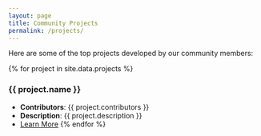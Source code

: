 ```yaml
---
layout: page
title: Community Projects
permalink: /projects/
---
```


Here are some of the top projects developed by our community members:

{% for project in site.data.projects %}
### {{ project.name }}
- **Contributors**: {{ project.contributors }}
- **Description**: {{ project.description }}
- [Learn More](project.url)
{% endfor %}
